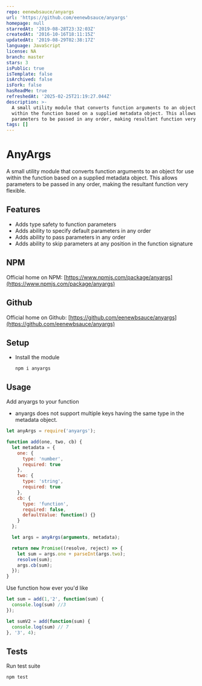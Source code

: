 ```yaml
---
repo: eenewbsauce/anyargs
url: 'https://github.com/eenewbsauce/anyargs'
homepage: null
starredAt: '2019-08-28T23:32:03Z'
createdAt: '2016-10-16T18:11:15Z'
updatedAt: '2019-08-29T02:38:17Z'
language: JavaScript
license: NA
branch: master
stars: 3
isPublic: true
isTemplate: false
isArchived: false
isFork: false
hasReadMe: true
refreshedAt: '2025-02-25T21:19:27.044Z'
description: >-
  A small utility module that converts function arguments to an object for use
  within the function based on a supplied metadata object. This allows
  parameters to be passed in any order, making resultant function very flexible.
tags: []
---
```


# AnyArgs
A small utility module that converts function arguments to an object for use within the function based on a supplied metadata object. This allows parameters to be passed in any order, making the resultant function very flexible.

## Features
- Adds type safety to function parameters
- Adds ability to specify default parameters in any order
- Adds ability to pass parameters in any order
- Adds ability to skip parameters at any position in the function signature

## NPM

Official home on NPM: [https://www.npmjs.com/package/anyargs](https://www.npmjs.com/package/anyargs)

## Github

Official home on Github: [https://github.com/eenewbsauce/anyargs](https://github.com/eenewbsauce/anyargs)

## Setup

- Install the module

  `npm i anyargs`

## Usage
Add anyargs to your function

- anyargs does not support multiple keys having the same type in the metadata object.

```javascript
let anyArgs = require('anyargs');

function add(one, two, cb) {
  let metadata = {
    one: {
      type: 'number',
      required: true
    },
    two: {
      type: 'string',
      required: true
    },
    cb: {
      type: 'function',
      required: false,
      defaultValue: function() {}
    }
  };

  let args = anyArgs(arguments, metadata);

  return new Promise((resolve, reject) => {
    let sum = args.one + parseInt(args.two);
    resolve(sum);
    args.cb(sum);
  });
}
```
 Use function how ever you'd like

 ```javascript
 let sum = add(1,'2', function(sum) {
   console.log(sum) //3   
 });

 let sumV2 = add(function(sum) {
   console.log(sum) // 7
 }, '3', 4);
 ```

## Tests

Run test suite

`npm test`
